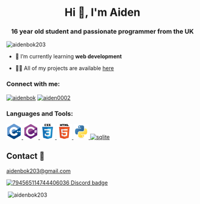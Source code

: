 <h1 align="center">Hi 👋, I'm Aiden</h1>
<h3 align="center">16 year old student and passionate programmer from the UK</h3>

<p align="left"> <img src="https://komarev.com/ghpvc/?username=aidenbok203&label=Profile%20views&color=0e75b6&style=flat" alt="aidenbok203" /> </p>

- 🌱 I’m currently learning **web development**

- 👨‍💻 All of my projects are available [here](https://github.com/aidenbok203)

<h3 align="left">Connect with me:</h3>
<p align="left">
<a href="http://linkedin.com/in/aiden-bok-5891b5270" target="blank"><img align="center" src="https://raw.githubusercontent.com/rahuldkjain/github-profile-readme-generator/master/src/images/icons/Social/linked-in-alt.svg" alt="aidenbok" height="30" width="40" /></a>
<a href="https://www.youtube.com/@aiden0002" target="blank"><img align="center" src="https://raw.githubusercontent.com/rahuldkjain/github-profile-readme-generator/master/src/images/icons/Social/youtube.svg" alt="aiden0002" height="30" width="40" /></a>
</p>

<h3 align="left">Languages and Tools:</h3>
<p align="left"> <a href="https://www.w3schools.com/cpp/" target="_blank" rel="noreferrer"> <img src="https://raw.githubusercontent.com/devicons/devicon/master/icons/cplusplus/cplusplus-original.svg" alt="cplusplus" width="40" height="40"/> </a> <a href="https://www.w3schools.com/cs/" target="_blank" rel="noreferrer"> <img src="https://raw.githubusercontent.com/devicons/devicon/master/icons/csharp/csharp-original.svg" alt="csharp" width="40" height="40"/> </a> <a href="https://www.w3schools.com/css/" target="_blank" rel="noreferrer"> <img src="https://raw.githubusercontent.com/devicons/devicon/master/icons/css3/css3-original-wordmark.svg" alt="css3" width="40" height="40"/> </a> <a href="https://www.w3.org/html/" target="_blank" rel="noreferrer"> <img src="https://raw.githubusercontent.com/devicons/devicon/master/icons/html5/html5-original-wordmark.svg" alt="html5" width="40" height="40"/> </a> <a href="https://www.python.org" target="_blank" rel="noreferrer"> <img src="https://raw.githubusercontent.com/devicons/devicon/master/icons/python/python-original.svg" alt="python" width="40" height="40"/> </a> <a href="https://www.sqlite.org/" target="_blank" rel="noreferrer"> <img src="https://www.vectorlogo.zone/logos/sqlite/sqlite-icon.svg" alt="sqlite" width="40" height="40"/> </a> </p>

## Contact 📧
[aidenbok203@gmail.com](mailto:aidenbok203@gmail.com)

[![794565114744406036 Discord badge](https://discord.c99.nl/widget/theme-4/794565114744406036.png)](https://discord.com/users/794565114744406036)

<p>&nbsp;<img align="center" src="https://github-readme-stats.vercel.app/api?username=aidenbok203&show_icons=true&locale=en" alt="aidenbok203" /></p>
